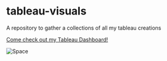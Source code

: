 # tableau-visuals
A repository to gather a collections of all my tableau creations

[Come check out my Tableau Dashboard!]('https://public.tableau.com/app/profile/brandon.navarrete')

![Space](local_image.png)
